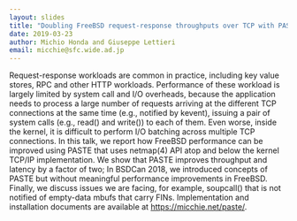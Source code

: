 ```yaml
---
layout: slides
title: "Doubling FreeBSD request-response throughputs over TCP with PASTE"
date: 2019-03-23
author: Michio Honda and Giuseppe Lettieri
email: micchie@sfc.wide.ad.jp
---
```

Request-response workloads are common in practice, including key value stores,
RPC and other HTTP workloads. Performance of these workload is largely limited
by system call and I/O overheads, because the application needs to process a
large number of requests arriving at the different TCP connections at the same
time (e.g., notified by kevent), issuing a pair of system calls (e.g., read()
and write()) to each of them. Even worse, inside the kernel, it is difficult to
perform I/O batching across multiple TCP connections. In this talk, we report
how FreeBSD performance can be improved using PASTE that uses netmap(4) API atop
and below the kernel TCP/IP implementation. We show that PASTE improves
throughput and latency by a factor of two; In BSDCan 2018, we introduced
concepts of PASTE but without meaningful performance improvements in FreeBSD.
Finally, we discuss issues we are facing, for example, soupcall() that is not
notified of empty-data mbufs that carry FINs. Implementation and installation
documents are available at https://micchie.net/paste/.
